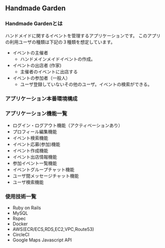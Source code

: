 ## Handmade Garden
### Handmade Gardenとは
ハンドメイドに関するイベントを管理するアプリケーションです。
このアプリの利用ユーザの種類は下記の３種類を想定しています。
* イベントの主催者
  * ハンドメインメイドイベントの作成。
* イベントの出店者 (作家)
  * 主催者のイベントに出店する
* イベントの参加者（一般人）
  * ユーザ登録していないその他のユーザ。イベントの検索ができる。


### アプリケーション本番環境構成


### アプリケーション機能一覧
* ログイン・ログアウト機能（アクティベーションあり）
* プロフィール編集機能
* イベント検索機能
* イベント応募(参加)機能
* イベント作成機能
* イベント出店情報機能
* 参加イベント一覧機能
* イベントグループチャット機能
* ユーザ間メッセージチャット機能
* ユーザ検索機能


### 使用技術一覧
* Ruby on Rails
* MySQL
* Rspec
* Docker
* AWS(ECR/ECS,RDS,EC2,VPC,Route53)
* CircleCI
* Google Maps Javascript API


